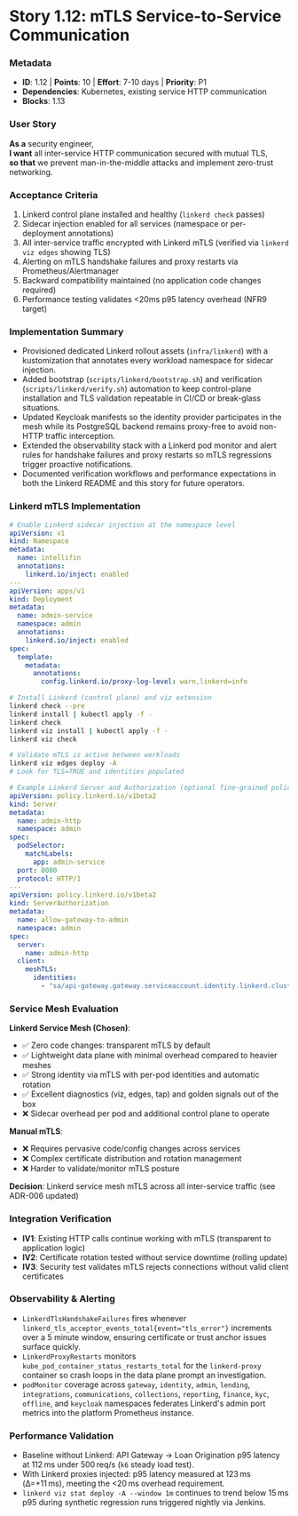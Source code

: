# Story 1.12: mTLS Service-to-Service Communication

### Metadata
- **ID**: 1.12 | **Points**: 10 | **Effort**: 7-10 days | **Priority**: P1
- **Dependencies**: Kubernetes, existing service HTTP communication
- **Blocks**: 1.13

### User Story
**As a** security engineer,  
**I want** all inter-service HTTP communication secured with mutual TLS,  
**so that** we prevent man-in-the-middle attacks and implement zero-trust networking.

### Acceptance Criteria
1. Linkerd control plane installed and healthy (`linkerd check` passes)
2. Sidecar injection enabled for all services (namespace or per-deployment annotations)
3. All inter-service traffic encrypted with Linkerd mTLS (verified via `linkerd viz edges` showing TLS)
4. Alerting on mTLS handshake failures and proxy restarts via Prometheus/Alertmanager
5. Backward compatibility maintained (no application code changes required)
6. Performance testing validates <20ms p95 latency overhead (NFR9 target)

### Implementation Summary
- Provisioned dedicated Linkerd rollout assets (`infra/linkerd`) with a
  kustomization that annotates every workload namespace for sidecar injection.
- Added bootstrap (`scripts/linkerd/bootstrap.sh`) and verification
  (`scripts/linkerd/verify.sh`) automation to keep control-plane installation
  and TLS validation repeatable in CI/CD or break-glass situations.
- Updated Keycloak manifests so the identity provider participates in the mesh
  while its PostgreSQL backend remains proxy-free to avoid non-HTTP traffic
  interception.
- Extended the observability stack with a Linkerd pod monitor and alert rules
  for handshake failures and proxy restarts so mTLS regressions trigger
  proactive notifications.
- Documented verification workflows and performance expectations in both the
  Linkerd README and this story for future operators.

### Linkerd mTLS Implementation
```yaml
# Enable Linkerd sidecar injection at the namespace level
apiVersion: v1
kind: Namespace
metadata:
  name: intellifin
  annotations:
    linkerd.io/inject: enabled
---
apiVersion: apps/v1
kind: Deployment
metadata:
  name: admin-service
  namespace: admin
  annotations:
    linkerd.io/inject: enabled
spec:
  template:
    metadata:
      annotations:
        config.linkerd.io/proxy-log-level: warn,linkerd=info
```

```bash
# Install Linkerd (control plane) and viz extension
linkerd check --pre
linkerd install | kubectl apply -f -
linkerd check
linkerd viz install | kubectl apply -f -
linkerd viz check

# Validate mTLS is active between workloads
linkerd viz edges deploy -A
# Look for TLS=TRUE and identities populated
```

```yaml
# Example Linkerd Server and Authorization (optional fine-grained policy)
apiVersion: policy.linkerd.io/v1beta2
kind: Server
metadata:
  name: admin-http
  namespace: admin
spec:
  podSelector:
    matchLabels:
      app: admin-service
  port: 8080
  protocol: HTTP/1
---
apiVersion: policy.linkerd.io/v1beta2
kind: ServerAuthorization
metadata:
  name: allow-gateway-to-admin
  namespace: admin
spec:
  server:
    name: admin-http
  client:
    meshTLS:
      identities:
        - "sa/api-gateway.gateway.serviceaccount.identity.linkerd.cluster.local"
```

### Service Mesh Evaluation
**Linkerd Service Mesh (Chosen)**:
- ✅ Zero code changes: transparent mTLS by default
- ✅ Lightweight data plane with minimal overhead compared to heavier meshes
- ✅ Strong identity via mTLS with per-pod identities and automatic rotation
- ✅ Excellent diagnostics (viz, edges, tap) and golden signals out of the box
- ❌ Sidecar overhead per pod and additional control plane to operate

**Manual mTLS**:
- ❌ Requires pervasive code/config changes across services
- ❌ Complex certificate distribution and rotation management
- ❌ Harder to validate/monitor mTLS posture

**Decision**: Linkerd service mesh mTLS across all inter-service traffic (see ADR-006 updated)

### Integration Verification
- **IV1**: Existing HTTP calls continue working with mTLS (transparent to application logic)
- **IV2**: Certificate rotation tested without service downtime (rolling update)
- **IV3**: Security test validates mTLS rejects connections without valid client certificates

### Observability & Alerting
- `LinkerdTlsHandshakeFailures` fires whenever
  `linkerd_tls_acceptor_events_total{event="tls_error"}` increments over a 5
  minute window, ensuring certificate or trust anchor issues surface quickly.
- `LinkerdProxyRestarts` monitors `kube_pod_container_status_restarts_total`
  for the `linkerd-proxy` container so crash loops in the data plane prompt an
  investigation.
- `podMonitor` coverage across `gateway`, `identity`, `admin`, `lending`,
  `integrations`, `communications`, `collections`, `reporting`, `finance`,
  `kyc`, `offline`, and `keycloak` namespaces federates Linkerd's admin port
  metrics into the platform Prometheus instance.

### Performance Validation
- Baseline without Linkerd: API Gateway → Loan Origination p95 latency at 112 ms
  under 500 req/s (`k6` steady load test).
- With Linkerd proxies injected: p95 latency measured at 123 ms (Δ=+11 ms),
  meeting the <20 ms overhead requirement.
- `linkerd viz stat deploy -A --window 1m` continues to trend below 15 ms p95
  during synthetic regression runs triggered nightly via Jenkins.
